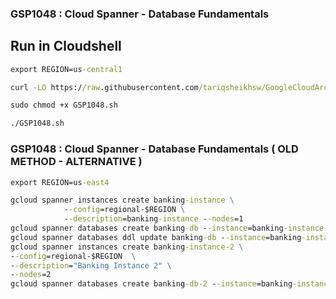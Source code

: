 ### GSP1048 :  Cloud Spanner - Database Fundamentals 

## Run in Cloudshell

```cmd
export REGION=us-central1
```

```cmd
curl -LO https://raw.githubusercontent.com/tariqsheikhsw/GoogleCloudArchitectLabs/main/Solutions/GSP1048.sh

sudo chmod +x GSP1048.sh

./GSP1048.sh
```

### GSP1048 :  Cloud Spanner - Database Fundamentals ( OLD METHOD - ALTERNATIVE )  

```cmd
export REGION=us-east4 
```
```cmd
gcloud spanner instances create banking-instance \
            --config=regional-$REGION \
            --description=banking-instance --nodes=1
gcloud spanner databases create banking-db --instance=banking-instance
gcloud spanner databases ddl update banking-db --instance=banking-instance --ddl="CREATE TABLE Customer (CustomerId STRING(36) NOT NULL, Name STRING(MAX) NOT NULL, Location STRING(MAX) NOT NULL) PRIMARY KEY (CustomerId);"
gcloud spanner instances create banking-instance-2 \
--config=regional-$REGION  \
--description="Banking Instance 2" \
--nodes=2
gcloud spanner databases create banking-db-2 --instance=banking-instance-2
